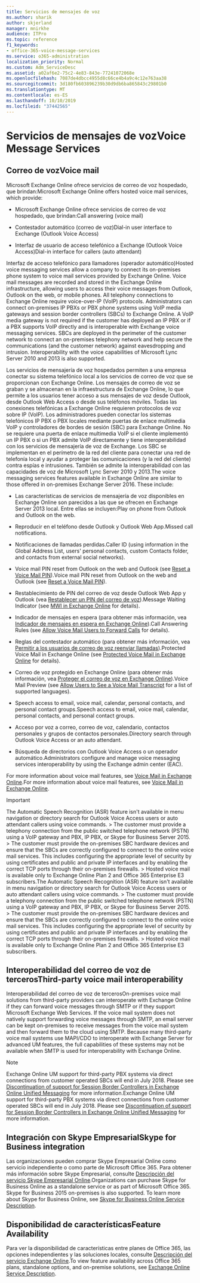 ```yaml
---
title: Servicios de mensajes de voz
ms.author: sharik
author: skjerland
manager: mnirkhe
audience: ITPro
ms.topic: reference
f1_keywords:
- office-365-voice-message-services
ms.service: o365-administration
localization_priority: Normal
ms.custom: Adm_ServiceDesc
ms.assetid: a02af6e2-75c2-4e83-843e-77241072068e
ms.openlocfilehash: 7087de4dbcc4955d8c66ce4b4a9c4c12e763aa38
ms.sourcegitcommit: 3d180fb603896239b30d9db6ba865843c29801b0
ms.translationtype: MT
ms.contentlocale: es-ES
ms.lasthandoff: 10/10/2019
ms.locfileid: "37442565"
---
```

# <a name="voice-message-services"></a><span data-ttu-id="81a29-102">Servicios de mensajes de voz</span><span class="sxs-lookup"><span data-stu-id="81a29-102">Voice Message Services</span></span>

## <a name="voice-mail"></a><span data-ttu-id="81a29-103">Correo de voz</span><span class="sxs-lookup"><span data-stu-id="81a29-103">Voice mail</span></span>

<span data-ttu-id="81a29-104">Microsoft Exchange Online ofrece servicios de correo de voz hospedado, que brindan:</span><span class="sxs-lookup"><span data-stu-id="81a29-104">Microsoft Exchange Online offers hosted voice mail services, which provide:</span></span>
  
- <span data-ttu-id="81a29-105">Microsoft Exchange Online ofrece servicios de correo de voz hospedado, que brindan:</span><span class="sxs-lookup"><span data-stu-id="81a29-105">Call answering (voice mail)</span></span>
    
- <span data-ttu-id="81a29-106">Contestador automático (correo de voz)</span><span class="sxs-lookup"><span data-stu-id="81a29-106">Dial-in user interface to Exchange (Outlook Voice Access)</span></span>
    
- <span data-ttu-id="81a29-107">Interfaz de usuario de acceso telefónico a Exchange (Outlook Voice Access)</span><span class="sxs-lookup"><span data-stu-id="81a29-107">Dial-in interface for callers (auto attendant)</span></span>
    
<span data-ttu-id="81a29-p101">Interfaz de acceso telefónico para llamadores (operador automático)</span><span class="sxs-lookup"><span data-stu-id="81a29-p101">Hosted voice messaging services allow a company to connect its on-premises phone system to voice mail services provided by Exchange Online. Voice mail messages are recorded and stored in the Exchange Online infrastructure, allowing users to access their voice messages from Outlook, Outlook on the web, or mobile phones. All telephony connections to Exchange Online require voice-over-IP (VoIP) protocols. Administrators can connect on-premises IP PBXs or PBX phone systems using VoIP media gateways and session border controllers (SBCs) to Exchange Online. A VoIP media gateway is not required if the customer has deployed an IP PBX or if a PBX supports VoIP directly and is interoperable with Exchange voice messaging services. SBCs are deployed in the perimeter of the customer network to connect an on-premises telephony network and help secure the communications (and the customer network) against eavesdropping and intrusion. Interoperability with the voice capabilities of Microsoft Lync Server 2010 and 2013 is also supported.</span></span>
  
<span data-ttu-id="81a29-p102">Los servicios de mensajería de voz hospedados permiten a una empresa conectar su sistema telefónico local a los servicios de correo de voz que se proporcionan con Exchange Online. Los mensajes de correo de voz se graban y se almacenan en la infraestructura de Exchange Online, lo que permite a los usuarios tener acceso a sus mensajes de voz desde Outlook, desde Outlook Web Access o desde sus teléfonos móviles. Todas las conexiones telefónicas a Exchange Online requieren protocolos de voz sobre IP (VoIP). Los administradores pueden conectar los sistemas telefónicos IP PBX o PBX locales mediante puertas de enlace multimedia VoIP y controladores de bordes de sesión (SBC) para Exchange Online. No se requiere una puerta de enlace multimedia VoIP si el cliente implementó un IP PBX o si un PBX admite VoIP directamente y tiene interoperabilidad con los servicios de mensajería de voz de Exchange. Los SBC se implementan en el perímetro de la red del cliente para conectar una red de telefonía local y ayudar a proteger las comunicaciones (y la red del cliente) contra espías e intrusiones. También se admite la interoperabilidad con las capacidades de voz de Microsoft Lync Server 2010 y 2013.</span><span class="sxs-lookup"><span data-stu-id="81a29-p102">The voice messaging services features available in Exchange Online are similar to those offered in on-premises Exchange Server 2016. These include:</span></span>
  
- <span data-ttu-id="81a29-117">Las características de servicios de mensajería de voz disponibles en Exchange Online son parecidos a las que se ofrecen en Exchange Server 2013 local. Entre ellas se incluyen:</span><span class="sxs-lookup"><span data-stu-id="81a29-117">Play on phone from Outlook and Outlook on the web.</span></span>
    
- <span data-ttu-id="81a29-118">Reproducir en el teléfono desde Outlook y Outlook Web App.</span><span class="sxs-lookup"><span data-stu-id="81a29-118">Missed call notifications.</span></span>
    
- <span data-ttu-id="81a29-119">Notificaciones de llamadas perdidas.</span><span class="sxs-lookup"><span data-stu-id="81a29-119">Caller ID (using information in the Global Address List, users' personal contacts, custom Contacts folder, and contacts from external social networks).</span></span>
    
- <span data-ttu-id="81a29-120">Voice mail PIN reset from Outlook on the web and Outlook (see [Reset a Voice Mail PIN](https://go.microsoft.com/fwlink/p/?LinkId=286328)).</span><span class="sxs-lookup"><span data-stu-id="81a29-120">Voice mail PIN reset from Outlook on the web and Outlook (see [Reset a Voice Mail PIN](https://go.microsoft.com/fwlink/p/?LinkId=286328)).</span></span>
    
- <span data-ttu-id="81a29-121">Restablecimiento de PIN del correo de voz desde Outlook Web App y Outlook (vea [Restablecer un PIN del correo de voz](https://go.microsoft.com/fwlink/p/?LinkId=271794)).</span><span class="sxs-lookup"><span data-stu-id="81a29-121">Message Waiting Indicator (see [MWI in Exchange Online](https://go.microsoft.com/fwlink/p/?LinkId=271794) for details).</span></span> 
    
- <span data-ttu-id="81a29-122">Indicador de mensajes en espera (para obtener más información, vea [Indicador de mensajes en espera en Exchange Online](https://go.microsoft.com/fwlink/p/?LinkId=271795)).</span><span class="sxs-lookup"><span data-stu-id="81a29-122">Call Answering Rules (see [Allow Voice Mail Users to Forward Calls](https://go.microsoft.com/fwlink/p/?LinkId=271795) for details).</span></span> 
    
- <span data-ttu-id="81a29-123">Reglas del contestador automático (para obtener más información, vea [Permitir a los usuarios de correo de voz reenviar llamadas](https://go.microsoft.com/fwlink/p/?LinkId=271796)).</span><span class="sxs-lookup"><span data-stu-id="81a29-123">Protected Voice Mail in Exchange Online (see [Protected Voice Mail in Exchange Online](https://go.microsoft.com/fwlink/p/?LinkId=271796) for details).</span></span> 
    
- <span data-ttu-id="81a29-124">Correo de voz protegido en Exchange Online (para obtener más información, vea [Proteger el correo de voz en Exchange Online](https://go.microsoft.com/fwlink/p/?LinkId=271797)).</span><span class="sxs-lookup"><span data-stu-id="81a29-124">Voice Mail Preview (see [Allow Users to See a Voice Mail Transcript](https://go.microsoft.com/fwlink/p/?LinkId=271797) for a list of supported languages).</span></span> 
    
- <span data-ttu-id="81a29-125">Speech access to email, voice mail, calendar, personal contacts, and personal contact groups.</span><span class="sxs-lookup"><span data-stu-id="81a29-125">Speech access to email, voice mail, calendar, personal contacts, and personal contact groups.</span></span>
    
- <span data-ttu-id="81a29-126">Acceso por voz a correo, correo de voz, calendario, contactos personales y grupos de contactos personales.</span><span class="sxs-lookup"><span data-stu-id="81a29-126">Directory search through Outlook Voice Access or an auto attendant.</span></span>
    
- <span data-ttu-id="81a29-127">Búsqueda de directorios con Outlook Voice Access o un operador automático.</span><span class="sxs-lookup"><span data-stu-id="81a29-127">Administrators configure and manage voice messaging services interoperability by using the Exchange admin center (EAC).</span></span>
    
<span data-ttu-id="81a29-128">For more information about voice mail features, see [Voice Mail in Exchange Online](https://go.microsoft.com/fwlink/p/?LinkId=271798).</span><span class="sxs-lookup"><span data-stu-id="81a29-128">For more information about voice mail features, see [Voice Mail in Exchange Online](https://go.microsoft.com/fwlink/p/?LinkId=271798).</span></span>
  
> [!IMPORTANT]
> <span data-ttu-id="81a29-p103">The Automatic Speech Recognition (ASR) feature isn't available in menu navigation or directory search for Outlook Voice Access users or auto attendant callers using voice commands. > The customer must provide a telephony connection from the public switched telephone network (PSTN) using a VoIP gateway and PBX, IP PBX, or Skype for Business Server 2015. > The customer must provide the on-premises SBC hardware devices and ensure that the SBCs are correctly configured to connect to the online voice mail services. This includes configuring the appropriate level of security by using certificates and public and private IP interfaces and by enabling the correct TCP ports through their on-premises firewalls. > Hosted voice mail is available only to Exchange Online Plan 2 and Office 365 Enterprise E3 subscribers.</span><span class="sxs-lookup"><span data-stu-id="81a29-p103">The Automatic Speech Recognition (ASR) feature isn't available in menu navigation or directory search for Outlook Voice Access users or auto attendant callers using voice commands. > The customer must provide a telephony connection from the public switched telephone network (PSTN) using a VoIP gateway and PBX, IP PBX, or Skype for Business Server 2015. > The customer must provide the on-premises SBC hardware devices and ensure that the SBCs are correctly configured to connect to the online voice mail services. This includes configuring the appropriate level of security by using certificates and public and private IP interfaces and by enabling the correct TCP ports through their on-premises firewalls. > Hosted voice mail is available only to Exchange Online Plan 2 and Office 365 Enterprise E3 subscribers.</span></span> 
  
## <a name="third-party-voice-mail-interoperability"></a><span data-ttu-id="81a29-134">Interoperabilidad del correo de voz de terceros</span><span class="sxs-lookup"><span data-stu-id="81a29-134">Third-party voice mail interoperability</span></span>

<span data-ttu-id="81a29-p104">Interoperabilidad del correo de voz de terceros</span><span class="sxs-lookup"><span data-stu-id="81a29-p104">On-premises voice mail solutions from third-party providers can interoperate with Exchange Online if they can forward voice messages through SMTP or if they support Microsoft Exchange Web Services. If the voice mail system does not natively support forwarding voice messages through SMTP, an email server can be kept on-premises to receive messages from the voice mail system and then forward them to the cloud using SMTP. Because many third-party voice mail systems use MAPI/CDO to interoperate with Exchange Server for advanced UM features, the full capabilities of these systems may not be available when SMTP is used for interoperability with Exchange Online.</span></span>
  
> [!NOTE]
> <span data-ttu-id="81a29-p105">Exchange Online UM support for third-party PBX systems via direct connections from customer operated SBCs will end in July 2018. Please see [Discontinuation of support for Session Border Controllers in Exchange Online Unified Messaging](https://techcommunity.microsoft.com/t5/Exchange-Team-Blog/Discontinuation-of-support-for-Session-Border-Controllers-in/ba-p/607117) for more information.</span><span class="sxs-lookup"><span data-stu-id="81a29-p105">Exchange Online UM support for third-party PBX systems via direct connections from customer operated SBCs will end in July 2018. Please see [Discontinuation of support for Session Border Controllers in Exchange Online Unified Messaging](https://techcommunity.microsoft.com/t5/Exchange-Team-Blog/Discontinuation-of-support-for-Session-Border-Controllers-in/ba-p/607117) for more information.</span></span> 
  
## <a name="skype-for-business-integration"></a><span data-ttu-id="81a29-140">Integración con Skype Empresarial</span><span class="sxs-lookup"><span data-stu-id="81a29-140">Skype for Business integration</span></span>

<span data-ttu-id="81a29-p106">Las organizaciones pueden comprar Skype Empresarial Online como servicio independiente o como parte de Microsoft Office 365. Para obtener más información sobre Skype Empresarial, consulte [Descripción del servicio Skype Empresarial Online](../skype-for-business-online-service-description/skype-for-business-online-service-description.md).</span><span class="sxs-lookup"><span data-stu-id="81a29-p106">Organizations can purchase Skype for Business Online as a standalone service or as part of Microsoft Office 365. Skype for Business 2015 on-premises is also supported. To learn more about Skype for Business Online, see [Skype for Business Online Service Description](../skype-for-business-online-service-description/skype-for-business-online-service-description.md).</span></span>
  
## <a name="feature-availability"></a><span data-ttu-id="81a29-144">Disponibilidad de características</span><span class="sxs-lookup"><span data-stu-id="81a29-144">Feature Availability</span></span>

<span data-ttu-id="81a29-145">Para ver la disponibilidad de características entre planes de Office 365, las opciones independientes y las soluciones locales, consulte [Descripción del servicio Exchange Online](exchange-online-service-description.md).</span><span class="sxs-lookup"><span data-stu-id="81a29-145">To view feature availability across Office 365 plans, standalone options, and on-premise solutions, see [Exchange Online Service Description](exchange-online-service-description.md).</span></span>
  

